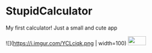 # StupidCalculator
My first calculator! Just a small and cute app


![](https://i.imgur.com/YCLciqk.png | width=100)
<img src="https://github.com/favicon.ico" height="24" width="48">
